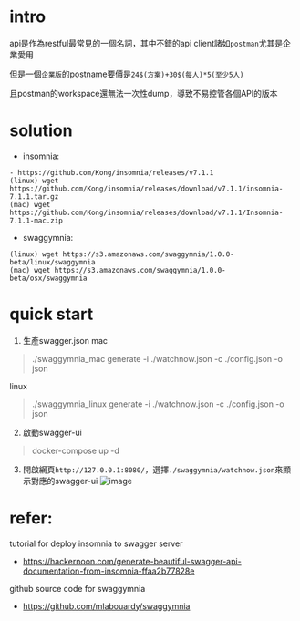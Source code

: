 # intro
api是作為restful最常見的一個名詞，其中不錯的api client諸如`postman`尤其是企業愛用

但是一個`企業版`的postname要價是`24$(方案)+30$(每人)*5(至少5人)`

且postman的workspace還無法一次性dump，導致不易控管各個API的版本


# solution
- insomnia:
```
- https://github.com/Kong/insomnia/releases/v7.1.1
(linux) wget https://github.com/Kong/insomnia/releases/download/v7.1.1/insomnia-7.1.1.tar.gz
(mac) wget https://github.com/Kong/insomnia/releases/download/v7.1.1/Insomnia-7.1.1-mac.zip
```
- swaggymnia:
```
(linux) wget https://s3.amazonaws.com/swaggymnia/1.0.0-beta/linux/swaggymnia
(mac) wget https://s3.amazonaws.com/swaggymnia/1.0.0-beta/osx/swaggymnia
```

# quick start
1. 生產swagger.json
mac
> ./swaggymnia_mac generate -i ./watchnow.json -c ./config.json -o json

linux
> ./swaggymnia_linux generate -i ./watchnow.json -c ./config.json -o json


2. 啟動swagger-ui
> docker-compose up -d


3. 開啟網頁`http://127.0.0.1:8080/`，選擇`./swaggymnia/watchnow.json`來顯示對應的swagger-ui
![image](https://github.com/jim0409/LinuxIssue/blob/master/convert_insomnia_swagger/demo.png)


# refer:
tutorial for deploy insomnia to swagger server
- https://hackernoon.com/generate-beautiful-swagger-api-documentation-from-insomnia-ffaa2b77828e


github source code for swaggymnia
- https://github.com/mlabouardy/swaggymnia

